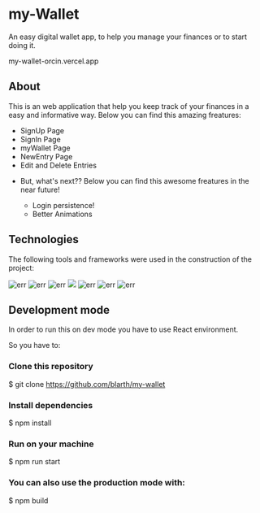 

# my-Wallet

An easy digital wallet app, to help you manage your finances or to start doing it.

my-wallet-orcin.vercel.app

## About

This is an web application that help you keep track of your finances in a easy and informative way.
Below you can find this amazing freatures:

<ul>
 <li>SignUp Page</li>
 <li>SignIn Page</li>
 <li>myWallet Page</li>
 <li>NewEntry Page</li>
 <li>Edit and Delete Entries<li/>


But, what's next??
Below you can find this awesome freatures in the near future!

<ul>
 <li>Login persistence!</li>
 <li>Better Animations</li>
</ul>
 
</ul>

## Technologies

The following tools and frameworks were used in the construction of the project:
 
 <img src="https://img.shields.io/badge/React-20232A?style=for-the-badge&logo=react&logoColor=61DAFB" alt="err">
 <img src="https://camo.githubusercontent.com/02621d023c99135970b1abbfe932b6a6a0b2e42aaebedae5f8299fd88d9ce029/68747470733a2f2f696d672e736869656c64732e696f2f62616467652f6178696f732532302d2532333230323332612e7376673f267374796c653d666f722d7468652d626164676526636f6c6f723d696e666f726d6174696f6e616c" alt="err">
 <img src="https://camo.githubusercontent.com/1f910993d89285a228d862414b5c4eabbe79e78b6a03a587ab40ab9fbcf4c745/68747470733a2f2f696d672e736869656c64732e696f2f62616467652f72656163745f726f7574652532302d2532333230323332612e7376673f267374796c653d666f722d7468652d6261646765266c6f676f3d7265616374266c6f676f436f6c6f723d253233363144414642" alt="err">
<img src="https://camo.githubusercontent.com/41326de293d3848e2ab0f29bf1680427128757fe6b586ceddf1097cb4eeb5ff7/68747470733a2f2f696d672e736869656c64732e696f2f62616467652f7374796c65642d2d636f6d706f6e656e74732d4442373039333f7374796c653d666f722d7468652d6261646765266c6f676f3d7374796c65642d636f6d706f6e656e7473266c6f676f436f6c6f723d7768697465" alt"err">
<img src="https://camo.githubusercontent.com/49fbb99f92674cc6825349b154b65aaf4064aec465d61e8e1f9fb99da3d922a1/68747470733a2f2f696d672e736869656c64732e696f2f62616467652f68746d6c352d2532334533344632362e7376673f7374796c653d666f722d7468652d6261646765266c6f676f3d68746d6c35266c6f676f436f6c6f723d7768697465" alt="err">
<img src="https://camo.githubusercontent.com/e6b67b27998fca3bccf4c0ee479fc8f9de09d91f389cccfbe6cb1e29c10cfbd7/68747470733a2f2f696d672e736869656c64732e696f2f62616467652f637373332d2532333135373242362e7376673f7374796c653d666f722d7468652d6261646765266c6f676f3d63737333266c6f676f436f6c6f723d7768697465" alt="err">
<img src="https://camo.githubusercontent.com/aeddc848275a1ffce386dc81c04541654ca07b2c43bbb8ad251085c962672aea/68747470733a2f2f696d672e736869656c64732e696f2f62616467652f6a6176617363726970742d2532333332333333302e7376673f7374796c653d666f722d7468652d6261646765266c6f676f3d6a617661736372697074266c6f676f436f6c6f723d253233463744463145" alt="err">

## Development mode
In order to run this on dev mode you have to use React environment.

So you have to:

 ### Clone this repository

$ git clone https://github.com/blarth/my-wallet

 ### Install dependencies

$ npm install

### Run on your machine

$ npm run start
### You can also use the production mode with:

$ npm build
